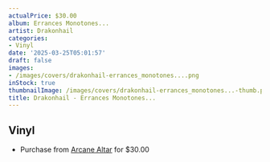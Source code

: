 ```yaml
---
actualPrice: $30.00
album: Errances Monotones...
artist: Drakonhail
categories:
- Vinyl
date: '2025-03-25T05:01:57'
draft: false
images:
- /images/covers/drakonhail-errances_monotones....png
inStock: true
thumbnailImage: /images/covers/drakonhail-errances_monotones...-thumb.png
title: Drakonhail - Errances Monotones...
---
```


## Vinyl
* Purchase from [Arcane Altar](https://arcanealtar.bigcartel.com/product/drakonhail-errances-monotones-12-lp) for $30.00
